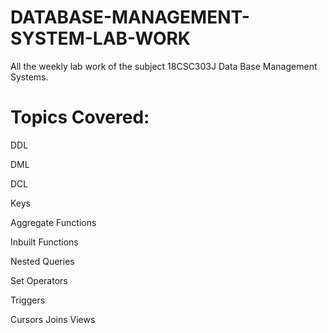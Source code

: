 # DATABASE-MANAGEMENT-SYSTEM-LAB-WORK

All the weekly lab work of the subject 18CSC303J Data Base Management Systems.

# Topics Covered:

DDL

DML

DCL

Keys

Aggregate Functions

Inbuilt Functions

Nested Queries

Set Operators

Triggers

Cursors
Joins
Views
